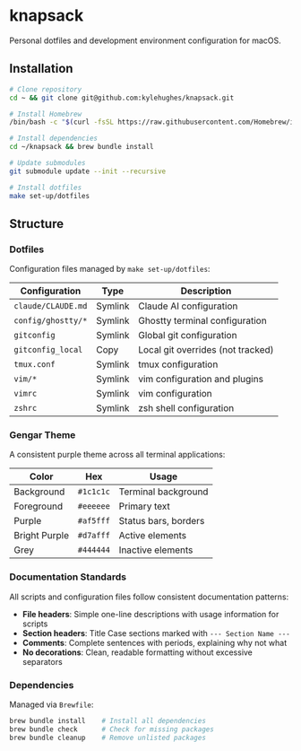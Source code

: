 # knapsack

Personal dotfiles and development environment configuration for macOS.

## Installation

```sh
# Clone repository
cd ~ && git clone git@github.com:kylehughes/knapsack.git

# Install Homebrew
/bin/bash -c "$(curl -fsSL https://raw.githubusercontent.com/Homebrew/install/HEAD/install.sh)"

# Install dependencies
cd ~/knapsack && brew bundle install

# Update submodules
git submodule update --init --recursive

# Install dotfiles
make set-up/dotfiles
```

## Structure

### Dotfiles

Configuration files managed by `make set-up/dotfiles`:

| Configuration | Type | Description |
| --- | --- | --- |
| `claude/CLAUDE.md` | Symlink | Claude AI configuration |
| `config/ghostty/*` | Symlink | Ghostty terminal configuration |
| `gitconfig` | Symlink | Global git configuration |
| `gitconfig_local` | Copy | Local git overrides (not tracked) |
| `tmux.conf` | Symlink | tmux configuration |
| `vim/*` | Symlink | vim configuration and plugins |
| `vimrc` | Symlink | vim configuration |
| `zshrc` | Symlink | zsh shell configuration |

### Gengar Theme

A consistent purple theme across all terminal applications:

| Color | Hex | Usage |
| --- | --- | --- |
| Background | `#1c1c1c` | Terminal background |
| Foreground | `#eeeeee` | Primary text |
| Purple | `#af5fff` | Status bars, borders |
| Bright Purple | `#d7afff` | Active elements |
| Grey | `#444444` | Inactive elements |

### Documentation Standards

All scripts and configuration files follow consistent documentation patterns:

- **File headers**: Simple one-line descriptions with usage information for scripts
- **Section headers**: Title Case sections marked with `--- Section Name ---`
- **Comments**: Complete sentences with periods, explaining why not what
- **No decorations**: Clean, readable formatting without excessive separators

### Dependencies

Managed via `Brewfile`:

```sh
brew bundle install    # Install all dependencies
brew bundle check      # Check for missing packages
brew bundle cleanup    # Remove unlisted packages
```